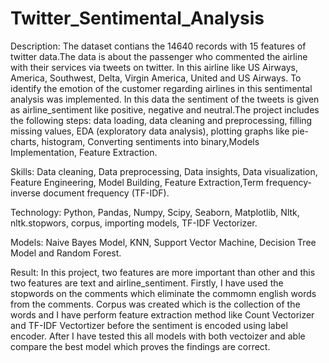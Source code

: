 # Twitter_Sentimental_Analysis

Description: The dataset contians the 14640 records with 15 features of twitter data.The data is about the passenger who commented the airline with their services via tweets on twitter. In this airline like US Airways, America, Southwest, Delta, Virgin America, United and US Airways. To identify the emotion of the customer regarding airlines in this sentimental analysis was implemented. In this data the sentiment of the tweets is given as airline_sentiment like positive, negative and neutral.The project includes the following steps: data loading, data cleaning and preprocessing, filling missing values, EDA (exploratory data analysis), plotting graphs like pie-charts, histogram, Converting sentiments into binary,Models Implementation, Feature Extraction.

Skills: Data cleaning, Data preprocessing, Data insights, Data visualization, Feature Engineering, Model Building, Feature Extraction,Term frequency-inverse document frequency (TF-IDF).

Technology: Python, Pandas, Numpy, Scipy, Seaborn, Matplotlib, Nltk, nltk.stopwors, corpus, importing models, TF-IDF Vectorizer.

Models: Naive Bayes Model, KNN, Support Vector Machine, Decision Tree Model and Random Forest.

Result: In this project, two features are more important than other and this two features are text and airline_sentiment. Firstly, I have used the stopwords on the comments which eliminate the commomn english words from the comments. Corpus was created which is the collection of the words and I have perform feature extraction method like Count Vectorizer and TF-IDF Vectortizer before the sentiment is encoded using label encoder. After I have tested this all models with both vectoizer and able compare the best model which proves the findings are correct.
